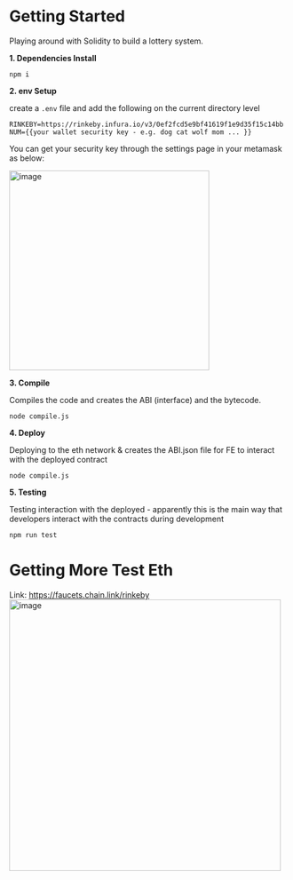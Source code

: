 # Getting Started

Playing around with Solidity to build a lottery system.

**1. Dependencies Install**

```
npm i
```

**2. env Setup**

create a `.env` file and add the following on the current directory level

```
RINKEBY=https://rinkeby.infura.io/v3/0ef2fcd5e9bf41619f1e9d35f15c14bb
NUM={{your wallet security key - e.g. dog cat wolf mom ... }}
```

You can get your security key through the settings page in your metamask as below:

<img width="360" alt="image" src="https://user-images.githubusercontent.com/45672828/164567221-3d057d51-ce64-443b-a426-f5c24f267762.png">

**3. Compile**

Compiles the code and creates the ABI (interface) and the bytecode.

```
node compile.js
```

**4. Deploy**

Deploying to the eth network & creates the ABI.json file for FE to interact with the deployed contract

```
node compile.js
```

**5. Testing**

Testing interaction with the deployed - apparently this is the main way that developers interact with the contracts during development

```
npm run test
```

# Getting More Test Eth

Link: https://faucets.chain.link/rinkeby <img width="489" alt="image" src="https://user-images.githubusercontent.com/45672828/164566914-67b1e281-0c38-4ad1-9b74-2bf002d522f0.png">
